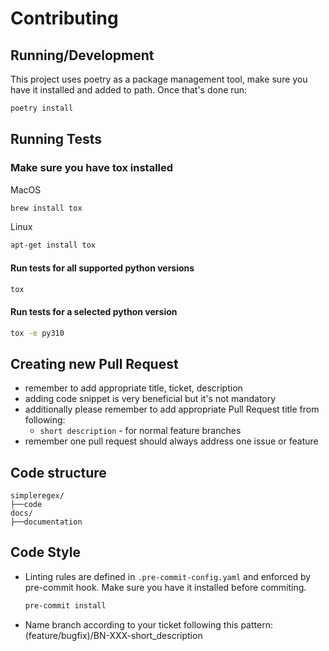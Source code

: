 # Contributing

## Running/Development
This project uses poetry as a package management tool, make sure you have it installed and added to path. Once that's done run:
```sh
poetry install
```

## Running Tests
### Make sure you have tox installed
MacOS
```bash
brew install tox
```
Linux
```bash
apt-get install tox
```
#### Run tests for all supported python versions
```bash
tox
```
#### Run tests for a selected python version
```bash
tox -e py310
```

## Creating new Pull Request
* remember to add appropriate title, ticket, description
* adding code snippet is very beneficial but it's not mandatory
* additionally please remember to add appropriate Pull Request title from following:
  * `short description` - for normal feature branches
* remember one pull request should always address one issue or feature

## Code structure
```
simpleregex/
├──code
docs/
├──documentation
```

## Code Style
* Linting rules are defined in `.pre-commit-config.yaml` and enforced by pre-commit hook. Make sure you have it installed before commiting.
  ```sh
  pre-commit install
  ```

* Name branch according to your ticket following this pattern: (feature/bugfix)/BN-XXX-short_description
